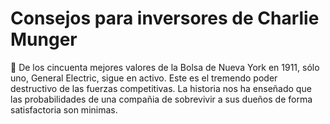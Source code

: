 

# Consejos para inversores de Charlie Munger

:small_orange_diamond: De los cincuenta mejores valores de la Bolsa de Nueva York en 1911, sólo uno, General Electric, sigue en activo. Este es el tremendo poder destructivo de las fuerzas competitivas. La historia nos ha enseñado que las probabilidades de una compañia de sobrevivir a sus dueños de forma satisfactoria son minimas. 

